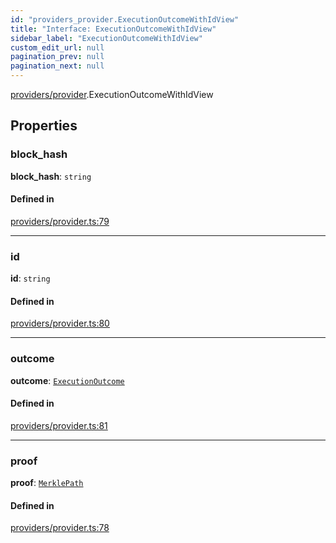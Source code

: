 ```yaml
---
id: "providers_provider.ExecutionOutcomeWithIdView"
title: "Interface: ExecutionOutcomeWithIdView"
sidebar_label: "ExecutionOutcomeWithIdView"
custom_edit_url: null
pagination_prev: null
pagination_next: null
---
```


[providers/provider](../modules/providers_provider.md).ExecutionOutcomeWithIdView

## Properties

### block\_hash

 **block\_hash**: `string`

#### Defined in

[providers/provider.ts:79](https://github.com/maxhr/near--near-api-js/blob/87bf3c7e/packages/near-api-js/src/providers/provider.ts#L79)

___

### id

 **id**: `string`

#### Defined in

[providers/provider.ts:80](https://github.com/maxhr/near--near-api-js/blob/87bf3c7e/packages/near-api-js/src/providers/provider.ts#L80)

___

### outcome

 **outcome**: [`ExecutionOutcome`](providers_provider.ExecutionOutcome.md)

#### Defined in

[providers/provider.ts:81](https://github.com/maxhr/near--near-api-js/blob/87bf3c7e/packages/near-api-js/src/providers/provider.ts#L81)

___

### proof

 **proof**: [`MerklePath`](../modules/providers_provider.md#merklepath)

#### Defined in

[providers/provider.ts:78](https://github.com/maxhr/near--near-api-js/blob/87bf3c7e/packages/near-api-js/src/providers/provider.ts#L78)
